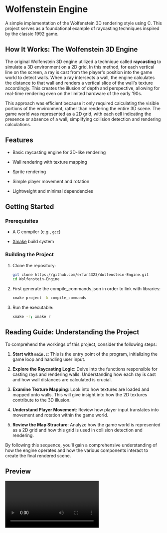 # Wolfenstein Engine

A simple implementation of the Wolfenstein 3D rendering style using C. This project serves as a foundational example of raycasting techniques inspired by the classic 1992 game.

## How It Works: The Wolfenstein 3D Engine

The original Wolfenstein 3D engine utilized a technique called **raycasting** to simulate a 3D environment on a 2D grid. In this method, for each vertical line on the screen, a ray is cast from the player's position into the game world to detect walls. When a ray intersects a wall, the engine calculates the distance to that wall and renders a vertical slice of the wall's texture accordingly. This creates the illusion of depth and perspective, allowing for real-time rendering even on the limited hardware of the early '90s.

This approach was efficient because it only required calculating the visible portions of the environment, rather than rendering the entire 3D scene. The game world was represented as a 2D grid, with each cell indicating the presence or absence of a wall, simplifying collision detection and rendering calculations.

## Features

- Basic raycasting engine for 3D-like rendering

- Wall rendering with texture mapping

- Sprite rendering

- Simple player movement and rotation

- Lightweight and minimal dependencies

## Getting Started

### Prerequisites

- A C compiler (e.g., `gcc`)

- [Xmake](https://xmake.io/) build system

### Building the Project

1. Clone the repository:
   
   ```bash
   git clone https://github.com/erfan4323/Wolfenstein-Engine.git
   cd Wolfenstein-Engine
   ```

2. First generate the compile_commands.json in order to link with libraries:
   
   ```bash
   xmake project -k compile_commands
   ```

3. Run the executable:
   
   ```bash
   xmake -r; xmake r
   ```

## Reading Guide: Understanding the Project

To comprehend the workings of this project, consider the following steps:

1. **Start with `main.c`**: This is the entry point of the program, initializing the game loop and handling user input.

2. **Explore the Raycasting Logic**: Delve into the functions responsible for casting rays and rendering walls. Understanding how each ray is cast and how wall distances are calculated is crucial.

3. **Examine Texture Mapping**: Look into how textures are loaded and mapped onto walls. This will give insight into how the 2D textures contribute to the 3D illusion.

4. **Understand Player Movement**: Review how player input translates into movement and rotation within the game world.

5. **Review the Map Structure**: Analyze how the game world is represented as a 2D grid and how this grid is used in collision detection and rendering.

By following this sequence, you'll gain a comprehensive understanding of how the engine operates and how the various components interact to create the final rendered scene.

## Preview

![Preview](readme-resources\Wolfenstein-Engine-Showcase.mp4)



